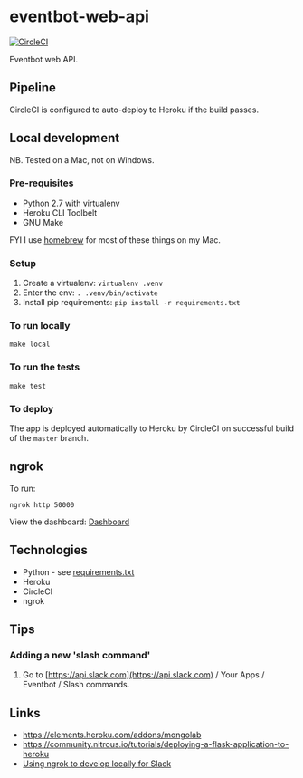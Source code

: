 eventbot-web-api
================

[![CircleCI](https://circleci.com/gh/duffj/eventbot-web-api.svg?style=svg)](https://circleci.com/gh/duffj/eventbot-web-api)

Eventbot web API.


Pipeline
--------

CircleCI is configured to auto-deploy to Heroku if the build passes.


Local development
-----------------

NB. Tested on a Mac, not on Windows.

### Pre-requisites

* Python 2.7 with virtualenv
* Heroku CLI Toolbelt
* GNU Make

FYI I use [homebrew][1] for most of these things on my Mac. 

### Setup

1. Create a virtualenv: `virtualenv .venv`
1. Enter the env: `. .venv/bin/activate`
1. Install pip requirements: `pip install -r requirements.txt`

### To run locally

    make local

### To run the tests

    make test

### To deploy

The app is deployed automatically to Heroku by CircleCI on
successful build of the `master` branch.


ngrok
-----

To run:

    ngrok http 50000

View the dashboard: [Dashboard](http://localhost:4040/inspect/http)

Technologies
------------

* Python - see [requirements.txt](requirements.txt)
* Heroku
* CircleCI
* ngrok


Tips
----

### Adding a new 'slash command'

1. Go to [https://api.slack.com](https://api.slack.com) / Your Apps / Eventbot / Slash commands.

Links
-----

* https://elements.heroku.com/addons/mongolab
* https://community.nitrous.io/tutorials/deploying-a-flask-application-to-heroku
* [Using ngrok to develop locally for Slack](https://api.slack.com/tutorials/tunneling-with-ngrok)

[1]: https://brew.sh/ "homebrew"
